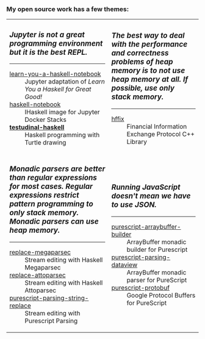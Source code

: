 <h3>My open source work has a few themes:</h3>

<table>
  <tr>
    <td>
      <h3><em>Jupyter is not a great programming environment but it is the best REPL.</em></h3>
      <hr/>
      <dl>
      <dt><a href=https://github.com/jamesdbrock/learn-you-a-haskell-notebook>learn-you-a-haskell-notebook</a></dt>
        <dd>Jupyter adaptation of <em>Learn You a Haskell for Great Good!</em></dd>
        <dt><a href=https://github.com/jamesdbrock/ihaskell-notebook>haskell-notebook</a></dt>
        <dd>IHaskell image for Jupyter Docker Stacks</dd>
        <dt><b><a href=https://github.com/jamesdbrock/testudinal-haskell>testudinal-haskell</a></b></dt>
        <dd>Haskell programming with Turtle drawing</dd>
      </dl>
    </td>
    <td>
      <h3><em>The best way to deal with the performance and correctness problems of heap memory is to not use heap memory at all. If possible, use
        only stack memory.</em></h3>
      <hr/>
      <dl>
        <dt><a href=https://github.com/jamesdbrock/hffix>hffix</a></dt>
        <dd>Financial Information Exchange Protocol C++ Library</dd>
      </dl>
    </td>
  </tr>
  <tr>
    <td>
      <h3><em>Monadic parsers are better than regular expressions for most cases. Regular expressions restrict pattern programming to only stack memory.
        Monadic parsers can use heap memory.</em></h3>
      <hr/>
      <dl>
        <dt><a href=https://github.com/jamesdbrock/replace-megaparsec>replace-megaparsec</a></dt>
        <dd>Stream editing with Haskell Megaparsec</dd>
        <dt><a href=https://github.com/jamesdbrock/replace-attoparsec>replace-attoparsec</a></dt>
        <dd>Stream editing with Haskell Attoparsec</dd>
        <dt><a href=https://github.com/jamesdbrock/purescript-parsing-string-replace>purescript-parsing-string-replace</a></dt>
        <dd>Stream editing with Purescript Parsing</dd>
      </dl>
    </td>
    <td>
      <h3><em>Running JavaScript doesn't mean we have to use JSON.</em></h3>
      <hr/>
      <dl>
        <dt><a href=https://github.com/jamesdbrock/purescript-arraybuffer-builder>purescript-arraybuffer-builder</a></dt>
        <dd>ArrayBuffer monadic builder for Purescript</dd>
        <dt><a href=https://github.com/jamesdbrock/purescript-parsing-dataview>purescript-parsing-dataview</a></dt>
        <dd>ArrayBuffer monadic parser for PureScript</dd>
        <dt><a href=https://github.com/xc-jp/purescript-protobuf>purescript-protobuf</a></dt>
        <dd>Google Protocol Buffers for PureScript</dd>
      </dl>
    </td>
  </tr>
</table>
      

<!--
**jamesdbrock/jamesdbrock** is a ✨ _special_ ✨ repository because its `README.md` (this file) appears on your GitHub profile.

Here are some ideas to get you started:

- 🔭 I’m currently working on ...
- 🌱 I’m currently learning ...
- 👯 I’m looking to collaborate on ...
- 🤔 I’m looking for help with ...
- 💬 Ask me about ...
- 📫 How to reach me: ...
- 😄 Pronouns: ...
- ⚡ Fun fact: ...
-->
